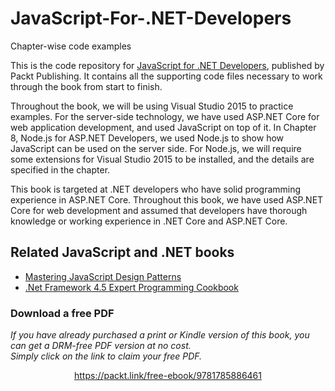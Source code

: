 


# JavaScript-For-.NET-Developers
Chapter-wise code examples

This is the code repository for [JavaScript for .NET Developers](https://www.packtpub.com/application-development/javascript-net-developers?utm_source=github&utm_medium=repository&utm_campaign=9781785886461), published by Packt Publishing. It contains all the supporting code files necessary to work through the book from start to finish.

Throughout the book, we will be using Visual Studio 2015 to practice examples. For the server-side technology, we have used ASP.NET Core for web application development, and used JavaScript on top of it. In Chapter 8, Node.js for ASP.NET Developers, we used Node.js to show how JavaScript can be used on the server side. For Node.js, we will require some extensions for Visual Studio 2015 to be installed, and the details are specified in the chapter.

This book is targeted at .NET developers who have solid programming experience in ASP.NET Core. Throughout this book, we have used ASP.NET Core for web development and assumed that developers have thorough knowledge or working experience in .NET Core and ASP.NET Core.

## Related JavaScript and .NET books
* [Mastering JavaScript Design Patterns](https://www.packtpub.com/application-development/mastering-javascript-design-patterns?utm_source=github&utm_medium=repository&utm_campaign=9781783987986)
* [.Net Framework 4.5 Expert Programming Cookbook](https://www.packtpub.com/application-development/net-framework-45-expert-programming-cookbook?utm_source=github&utm_medium=repository&utm_campaign=9781849687423)
### Download a free PDF

 <i>If you have already purchased a print or Kindle version of this book, you can get a DRM-free PDF version at no cost.<br>Simply click on the link to claim your free PDF.</i>
<p align="center"> <a href="https://packt.link/free-ebook/9781785886461">https://packt.link/free-ebook/9781785886461 </a> </p>